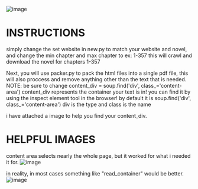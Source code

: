 ![image](https://github.com/user-attachments/assets/92e2cb36-4cd5-4a12-9872-7b7717091427)


# INSTRUCTIONS

simply change the set website in new.py to match your website and novel, and change the min chapter and max chapter to ex: 1-357
this will crawl and download the novel for chapters 1-357

Next, you will use packer.py to pack the html files into a single pdf file, this will also proccess and remove anything other than the text that is needed.
NOTE: be sure to change content_div = soup.find('div', class_='content-area')
content_div represents the container your text is in!
you can find it by using the inspect element tool in the browser!
by default it is
soup.find('div', class_='content-area')
div is the type and class is the name

i have attached a image to help you find your content_div.

# HELPFUL IMAGES

content area selects nearly the whole page, but it worked for what i needed it for.
![image](https://github.com/user-attachments/assets/b8ab93cc-cc1e-4f12-9d77-c7a5dec63e05)

in reality, in most cases something like "read_container" would be better.
![image](https://github.com/user-attachments/assets/5c6329d2-6098-4425-91ba-569f81fda86c)
